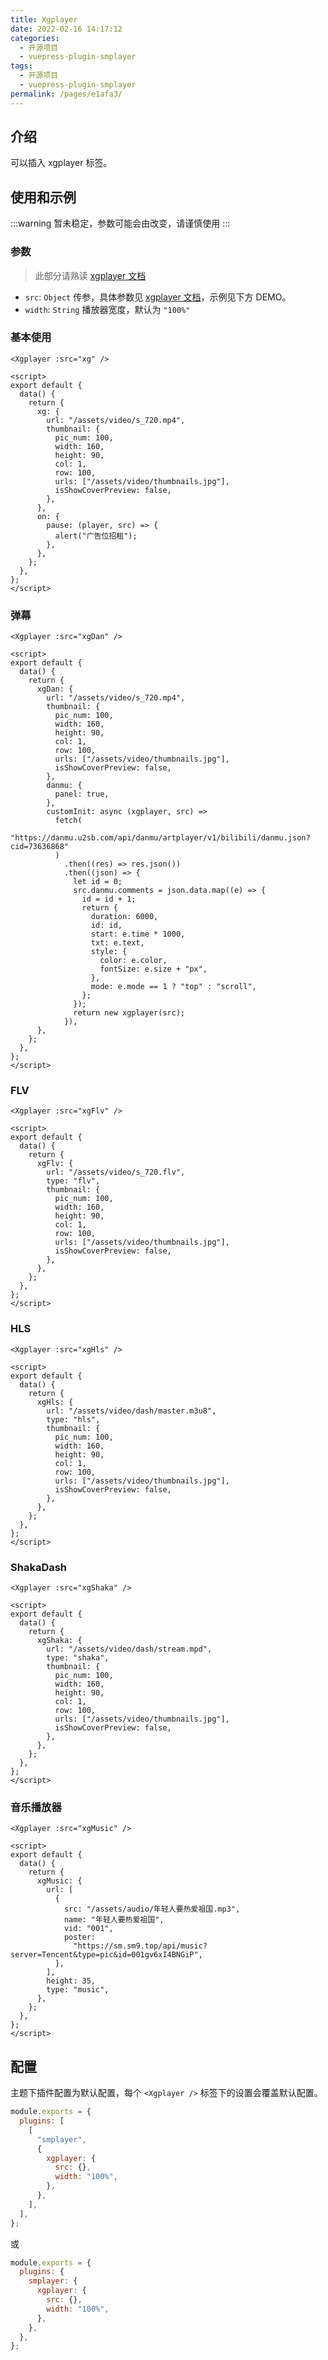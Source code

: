 ```yaml
---
title: Xgplayer
date: 2022-02-16 14:17:12
categories:
  - 开源项目
  - vuepress-plugin-smplayer
tags:
  - 开源项目
  - vuepress-plugin-smplayer
permalink: /pages/e1afa3/
---
```


## 介绍

可以插入 xgplayer 标签。

## 使用和示例

:::warning
暂未稳定，参数可能会由改变，请谨慎使用
:::

### 参数

> 此部分请熟读 [xgplayer 文档](https://v2.h5player.bytedance.com)

- `src`: `Object` 传参，具体参数见 [xgplayer 文档](https://v2.h5player.bytedance.com)，示例见下方 DEMO。
- `width`: `String` 播放器宽度，默认为 `"100%"`

### 基本使用

<Xgplayer :src="xg" :on="on" />

```vue
<Xgplayer :src="xg" />

<script>
export default {
  data() {
    return {
      xg: {
        url: "/assets/video/s_720.mp4",
        thumbnail: {
          pic_num: 100,
          width: 160,
          height: 90,
          col: 1,
          row: 100,
          urls: ["/assets/video/thumbnails.jpg"],
          isShowCoverPreview: false,
        },
      },
      on: {
        pause: (player, src) => {
          alert("广告位招租");
        },
      },
    };
  },
};
</script>
```

### 弹幕

<Xgplayer :src="xgDan" />

```vue
<Xgplayer :src="xgDan" />

<script>
export default {
  data() {
    return {
      xgDan: {
        url: "/assets/video/s_720.mp4",
        thumbnail: {
          pic_num: 100,
          width: 160,
          height: 90,
          col: 1,
          row: 100,
          urls: ["/assets/video/thumbnails.jpg"],
          isShowCoverPreview: false,
        },
        danmu: {
          panel: true,
        },
        customInit: async (xgplayer, src) =>
          fetch(
            "https://danmu.u2sb.com/api/danmu/artplayer/v1/bilibili/danmu.json?cid=73636868"
          )
            .then((res) => res.json())
            .then((json) => {
              let id = 0;
              src.danmu.comments = json.data.map((e) => {
                id = id + 1;
                return {
                  duration: 6000,
                  id: id,
                  start: e.time * 1000,
                  txt: e.text,
                  style: {
                    color: e.color,
                    fontSize: e.size + "px",
                  },
                  mode: e.mode == 1 ? "top" : "scroll",
                };
              });
              return new xgplayer(src);
            }),
      },
    };
  },
};
</script>
```

### FLV

<Xgplayer :src="xgFlv" />

```vue
<Xgplayer :src="xgFlv" />

<script>
export default {
  data() {
    return {
      xgFlv: {
        url: "/assets/video/s_720.flv",
        type: "flv",
        thumbnail: {
          pic_num: 100,
          width: 160,
          height: 90,
          col: 1,
          row: 100,
          urls: ["/assets/video/thumbnails.jpg"],
          isShowCoverPreview: false,
        },
      },
    };
  },
};
</script>
```

### HLS

<Xgplayer :src="xgHls" />

```vue
<Xgplayer :src="xgHls" />

<script>
export default {
  data() {
    return {
      xgHls: {
        url: "/assets/video/dash/master.m3u8",
        type: "hls",
        thumbnail: {
          pic_num: 100,
          width: 160,
          height: 90,
          col: 1,
          row: 100,
          urls: ["/assets/video/thumbnails.jpg"],
          isShowCoverPreview: false,
        },
      },
    };
  },
};
</script>
```

### ShakaDash

<Xgplayer :src="xgShaka" />

```vue
<Xgplayer :src="xgShaka" />

<script>
export default {
  data() {
    return {
      xgShaka: {
        url: "/assets/video/dash/stream.mpd",
        type: "shaka",
        thumbnail: {
          pic_num: 100,
          width: 160,
          height: 90,
          col: 1,
          row: 100,
          urls: ["/assets/video/thumbnails.jpg"],
          isShowCoverPreview: false,
        },
      },
    };
  },
};
</script>
```

### 音乐播放器

<Xgplayer :src="xgMusic" />

```vue
<Xgplayer :src="xgMusic" />

<script>
export default {
  data() {
    return {
      xgMusic: {
        url: [
          {
            src: "/assets/audio/年轻人要热爱祖国.mp3",
            name: "年轻人要热爱祖国",
            vid: "001",
            poster:
              "https://sm.sm9.top/api/music?server=Tencent&type=pic&id=001gv6xI4BNGiP",
          },
        ],
        height: 35,
        type: "music",
      },
    };
  },
};
</script>
```

## 配置

主题下插件配置为默认配置，每个 `<Xgplayer />` 标签下的设置会覆盖默认配置。

```js
module.exports = {
  plugins: [
    [
      "smplayer",
      {
        xgplayer: {
          src: {},
          width: "100%",
        },
      },
    ],
  ],
};
```

或

```js
module.exports = {
  plugins: {
    smplayer: {
      xgplayer: {
        src: {},
        width: "100%",
      },
    },
  },
};
```

<script>
const thumbnail = {
  pic_num: 100,
  width: 160,
  height: 90,
  col: 1,
  row: 100,
  urls: ["/assets/video/thumbnails.jpg",],
  isShowCoverPreview: false
};

export default {
  data() {
    return {
      xg: {
        url: "/assets/video/s_720.mp4",
        thumbnail,
      },
      xgDan: {
        url: "/assets/video/s_720.mp4",
        thumbnail,
        danmu: {
          panel: true, 
        },
        customInit: async (xgplayer, src) =>
          fetch(
            "https://danmu.u2sb.com/api/danmu/artplayer/v1/bilibili/danmu.json?cid=73636868"
          )
            .then((res) => res.json())
            .then((json) => {
              let id = 0;
              src.danmu.comments = json.data.map((e) => {
                id = id + 1;
                return {
                  duration: 6000,
                  id: id,
                  start: e.time * 1000,
                  txt: e.text,
                  style: {
                    color: e.color,
                    fontSize: e.size + "px",
                  },
                  mode: e.mode == 1 ? "top" : "scroll",
                };
              });
              return new xgplayer(src);
            }),
      },
      xgFlv: {
        url: "/assets/video/s_720.flv",
        thumbnail,
        type: "flv"
      },
      xgHls: {
        url: "/assets/video/dash/master.m3u8",
        thumbnail,
        type: "hls"
      },
      xgShaka: {
        url: "/assets/video/dash/stream.mpd",
        thumbnail,
        type: "shaka"
      },
      xgMusic: {
        url: [
          {
            src: "/assets/audio/年轻人要热爱祖国.mp3",
            name: "年轻人要热爱祖国",
            vid: "001",
            poster: "https://sm.sm9.top/api/music?server=Tencent&type=pic&id=001gv6xI4BNGiP"
          }
        ],
        height: 35,
        type: "music"
      },
      on: {
        pause : (player, src) => {
          alert("广告位招租");
        }
      },
    }
  }
}
</script>
